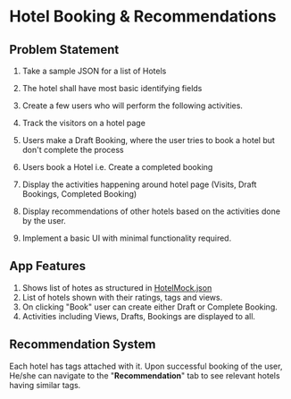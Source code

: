 # Hotel Booking & Recommendations

## Problem Statement
1.  Take a sample JSON for a list of Hotels
2.  The hotel shall have most basic identifying fields
3.  Create a few users who will perform the following activities.
4.  Track the visitors on a hotel page
6.  Users make a Draft Booking, where the user tries to book a hotel but don't complete the process
7.  Users book a Hotel i.e. Create a completed booking
  
8.  Display the activities happening around hotel page (Visits, Draft Bookings, Completed Booking)
    

9.  Display recommendations of other hotels based on the activities done by the user.
    
10.  Implement a basic UI with minimal functionality required.

## App Features
1. Shows list of hotes as structured in [HotelMock.json](https://github.com/jagzmz/HotelBookingRecomendation/blob/master/app/src/main/assets/hotels.json)
2. List of hotels shown with their ratings, tags and views.
3. On clicking "Book"  user can create either Draft or Complete Booking.
4. Activities including Views, Drafts, Bookings are displayed to all. 

## Recommendation System
Each hotel has tags attached with it. Upon successful booking of the user,
He/she can navigate to the "**Recommendation**" tab to see relevant hotels having similar tags.

